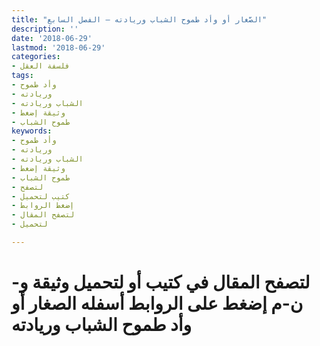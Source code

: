 ```yaml
---
title: "الصَّغار أو وأد طموح الشباب وريادته – الفصل السابع"
description: ''
date: '2018-06-29'
lastmod: '2018-06-29'
categories:
- فلسفة العقل
tags:
- وأد طموح
- وريادته
- الشباب وريادته
- وثيقة إضغط
- طموح الشباب
keywords:
- وأد طموح
- وريادته
- الشباب وريادته
- وثيقة إضغط
- طموح الشباب
- لتصفح
- كتيب لتحميل
- إضغط الروابط
- لتصفح المقال
- لتحميل

---
```

# **لتصفح المقال في كتيب أو لتحميل وثيقة و-ن-م إضغط على الروابط أسفله** **الصغار أو وأد طموح الشباب وريادته**

###